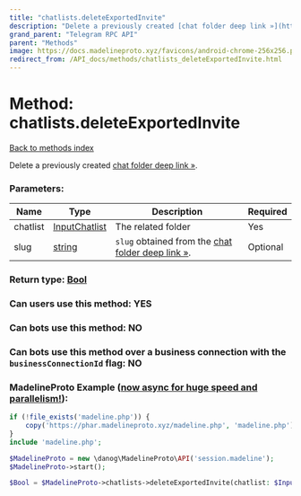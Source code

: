 ```yaml
---
title: "chatlists.deleteExportedInvite"
description: "Delete a previously created [chat folder deep link »](https://core.telegram.org/api/links#chat-folder-links)."
grand_parent: "Telegram RPC API"
parent: "Methods"
image: https://docs.madelineproto.xyz/favicons/android-chrome-256x256.png
redirect_from: /API_docs/methods/chatlists_deleteExportedInvite.html
---
```

# Method: chatlists.deleteExportedInvite
[Back to methods index](index.html)



Delete a previously created [chat folder deep link »](https://core.telegram.org/api/links#chat-folder-links).

### Parameters:

| Name     |    Type       | Description | Required |
|----------|---------------|-------------|----------|
|chatlist|[InputChatlist](/API_docs/types/InputChatlist.html) | The related folder | Yes|
|slug|[string](/API_docs/types/string.html) | `slug` obtained from the [chat folder deep link »](https://core.telegram.org/api/links#chat-folder-links). | Optional|


### Return type: [Bool](/API_docs/types/Bool.html)

### Can users use this method: **YES**


### Can bots use this method: **NO**


### Can bots use this method over a business connection with the `businessConnectionId` flag: **NO**


### MadelineProto Example ([now async for huge speed and parallelism!](https://docs.madelineproto.xyz/docs/ASYNC.html)):


```php
if (!file_exists('madeline.php')) {
    copy('https://phar.madelineproto.xyz/madeline.php', 'madeline.php');
}
include 'madeline.php';

$MadelineProto = new \danog\MadelineProto\API('session.madeline');
$MadelineProto->start();

$Bool = $MadelineProto->chatlists->deleteExportedInvite(chatlist: $InputChatlist, slug: 'string', );
```

